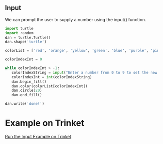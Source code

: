 ## Input

We can prompt the user to supply a number using the input() function.

```python
import turtle
import random
dan = turtle.Turtle()
dan.shape('turtle')

colorList = ['red', 'orange', 'yellow', 'green', 'blue', 'purple', 'pink', 'brown', 'gray', 'gold']

colorIndexInt = 0

while colorIndexInt > -1:
   colorIndexString = input("Enter a number from 0 to 9 to set the new color:")
   colorIndexInt = int(colorIndexString)
   dan.begin_fill()
   dan.color(colorList[colorIndexInt])
   dan.circle(20)
   dan.end_fill()

dan.write('done!')
```

# Example on Trinket

[Run the Input Example on Trinket](https://trinket.io/python/a4a951eeab)
